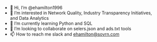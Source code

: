 - 👋 Hi, I’m @ehamilton1996
- 👀 I’m interested in Network Quality, Industry Transparency Initiatives, and Data Analytics 
- 🌱 I’m currently learning Python and SQL
- 💞️ I’m looking to collaborate on selers.json and ads.txt tools
- 📫 How to reach me slack and ehamilton@sovrn.com

<!---
ehamilton1996/ehamilton1996 is a ✨ special ✨ repository because its `README.md` (this file) appears on your GitHub profile.
You can click the Preview link to take a look at your changes.
--->
